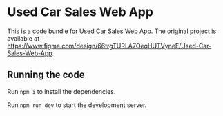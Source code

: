 
  # Used Car Sales Web App

  This is a code bundle for Used Car Sales Web App. The original project is available at https://www.figma.com/design/66trgTURLA7OeqHUTVyneE/Used-Car-Sales-Web-App.

  ## Running the code

  Run `npm i` to install the dependencies.

  Run `npm run dev` to start the development server.
  